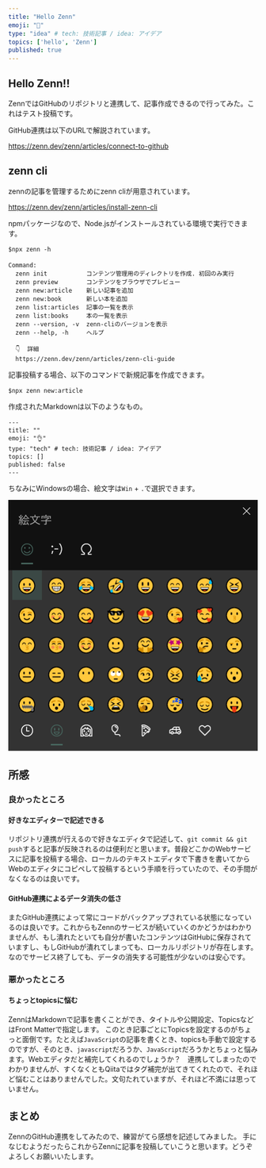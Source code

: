 ```yaml
---
title: "Hello Zenn"
emoji: "🐬"
type: "idea" # tech: 技術記事 / idea: アイデア
topics: ['hello', 'Zenn']
published: true
---
```


## Hello Zenn!!

ZennではGitHubのリポジトリと連携して、記事作成できるので行ってみた。これはテスト投稿です。

GitHub連携は以下のURLで解説されています。

https://zenn.dev/zenn/articles/connect-to-github

## zenn cli

zennの記事を管理するためにzenn cliが用意されています。

https://zenn.dev/zenn/articles/install-zenn-cli

npmパッケージなので、Node.jsがインストールされている環境で実行できます。

```
$npx zenn -h

Command:
  zenn init           コンテンツ管理用のディレクトリを作成. 初回のみ実行
  zenn preview        コンテンツをブラウザでプレビュー
  zenn new:article    新しい記事を追加
  zenn new:book       新しい本を追加
  zenn list:articles  記事の一覧を表示
  zenn list:books     本の一覧を表示
  zenn --version, -v  zenn-cliのバージョンを表示
  zenn --help, -h     ヘルプ

  👇  詳細
  https://zenn.dev/zenn/articles/zenn-cli-guide
```

記事投稿する場合、以下のコマンドで新規記事を作成できます。

```
$npx zenn new:article 
```

作成されたMarkdownは以下のようなもの。

```
---
title: ""
emoji: "👌"
type: "tech" # tech: 技術記事 / idea: アイデア
topics: []
published: false
---
```

ちなみにWindowsの場合、絵文字は`Win` + `.`で選択できます。

![](/images/f85947dde3b026/emoji.png)

## 所感

### 良かったところ

#### 好きなエディターで記述できる

リポジトリ連携が行えるので好きなエディタで記述して、`git commit && git push`すると記事が反映されるのは便利だと思います。普段どこかのWebサービスに記事を投稿する場合、ローカルのテキストエディタで下書きを書いてからWebのエディタにコピペして投稿するという手順を行っていたので、その手間がなくなるのは良いです。

#### GitHub連携によるデータ消失の低さ

またGitHub連携によって常にコードがバックアップされている状態になっているのは良いです。これからもZennのサービスが続いていくのかどうかはわかりませんが、もし潰れたといても自分が書いたコンテンツはGitHubに保存されていますし、もしGitHubが潰れてしまっても、ローカルリポジトリが存在します。なのでサービス終了しても、データの消失する可能性が少ないのは安心です。


### 悪かったところ

#### ちょっとtopicsに悩む

ZennはMarkdownで記事を書くことができ、タイトルや公開設定、TopicsなどはFront Matterで指定します。
このとき記事ごとにTopicsを設定するのがちょっと面倒です。たとえば`JavaScript`の記事を書くとき、topicsも手動で設定するのですが、そのとき、`javascript`だろうか、`JavaScript`だろうかとちょっと悩みます。Webエディタだと補完してくれるのでしょうか？　連携してしまったのでわかりませんが、すくなくともQiitaではタグ補完が出てきてくれたので、それほど悩むことはありませんでした。文句たれていますが、それほど不満には思っていません。

## まとめ

ZennのGitHub連携をしてみたので、練習がてら感想を記述してみました。
手になじむようだったらこれからZennに記事を投稿していこうと思います。どうぞよろしくお願いいたします。
